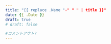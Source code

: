 ```yaml
---
title: "{{ replace .Name "-" " " | title }}"
date: {{ .Date }}
draft: true
# draft: false

#コメントアウト?
---
```


<!--コメントアウト-->
<!--more-->
<!-- 

空白を入れたい時に使う
&nbsp;

-->